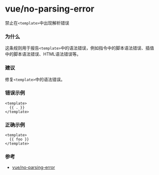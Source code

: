 # vue/no-parsing-error

禁止在`<template>`中出现解析错误

### 为什么

这条规则用于报告`<template>`中的语法错误，例如指令中的脚本语法错误、插值中的脚本语法错误、HTML语法错误等。

### 建议

修复`<template>`中的语法错误。

### 错误示例

```vue
<template>
  {{ . }}
</template>
```

### 正确示例

```vue
<template>
  {{ foo }}
</template>
```

### 参考

- [vue/no-parsing-error](https://eslint.vuejs.org/rules/no-parsing-error.html)
